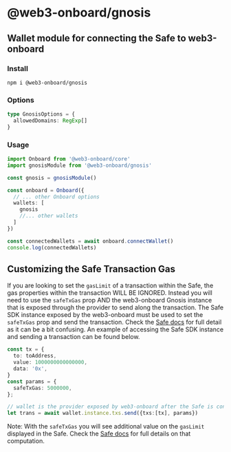 # @web3-onboard/gnosis

## Wallet module for connecting the Safe to web3-onboard

### Install

`npm i @web3-onboard/gnosis`

### Options

```typescript
type GnosisOptions = {
  allowedDomains: RegExp[]
}
```

### Usage

```typescript
import Onboard from '@web3-onboard/core'
import gnosisModule from '@web3-onboard/gnosis'

const gnosis = gnosisModule()

const onboard = Onboard({
  // ... other Onboard options
  wallets: [
    gnosis
    //... other wallets
  ]
})

const connectedWallets = await onboard.connectWallet()
console.log(connectedWallets)
```

## Customizing the Safe Transaction Gas

If you are looking to set the `gasLimit` of a transaction within the Safe, the gas properties within the transaction WILL BE IGNORED.
Instead you will need to use the `safeTxGas` prop AND the web3-onboard Gnosis instance that is exposed through the provider to send along the transaction.
The Safe SDK instance exposed by the web3-onboard must be used to set the `safeTxGas` prop and send the transaction.
Check the [Safe docs](https://github.com/safe-global/safe-contracts/blob/a6504a9afdeac186a8cdb29ad68b189523c80eda/docs/safe_tx_gas.md) for full detail as it can be a bit confusing.
An example of accessing the Safe SDK instance and sending a transaction can be found below.

```typescript
const tx = {
  to: toAddress,
  value: 1000000000000000,
  data: '0x',
}
const params = {
  safeTxGas: 5000000,
};

// wallet is the provider exposed by web3-onboard after the Safe is connected
let trans = await wallet.instance.txs.send({txs:[tx], params})
```

Note: With the `safeTxGas` you will see additional value on the `gasLimit` displayed in the Safe. Check the [Safe docs](https://github.com/safe-global/safe-contracts/blob/a6504a9afdeac186a8cdb29ad68b189523c80eda/docs/safe_tx_gas.md) for full details on that computation.
